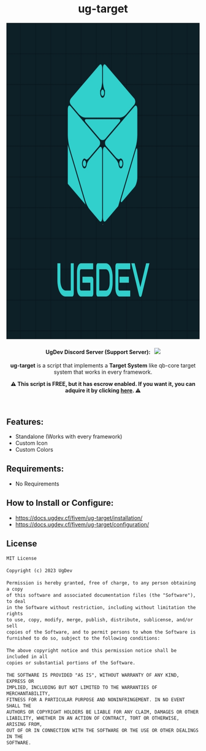<p align="center">
	<h1 align="center">
		ug-target
	</h1>
	<p align="center">
		<img width="824" height="824" src="docs/logo.png">
	</p>
	<h4 align="center">
		UgDev Discord Server (Support Server): &nbsp; <a href="https://discord.gg/XPbfb3AReH" target="_blank"><img src="https://discord.com/api/guilds/1036962730982248468/widget.png?style=shield"></img></a>
	</h4>
	<p align="center">
		<b>ug-target</b> is a script that implements a <b>Target System</b> like qb-core target system that works in every framework.
	</p>
  <p align="center">
		<b>⚠️ This script is FREE, but it has escrow enabled. If you want it, you can adquire it by clicking <a href="https://ugdev.tebex.io/" target="_blank">here</a>. ⚠️</b>
	</p>
</p>

<br/>

## Features:
- Standalone (Works with every framework)
- Custom Icon
- Custom Colors

## Requirements:
- No Requirements

## How to Install or Configure:
- https://docs.ugdev.cf/fivem/ug-target/installation/
- https://docs.ugdev.cf/fivem/ug-target/configuration/

## License
```
MIT License

Copyright (c) 2023 UgDev

Permission is hereby granted, free of charge, to any person obtaining a copy
of this software and associated documentation files (the "Software"), to deal
in the Software without restriction, including without limitation the rights
to use, copy, modify, merge, publish, distribute, sublicense, and/or sell
copies of the Software, and to permit persons to whom the Software is
furnished to do so, subject to the following conditions:

The above copyright notice and this permission notice shall be included in all
copies or substantial portions of the Software.

THE SOFTWARE IS PROVIDED "AS IS", WITHOUT WARRANTY OF ANY KIND, EXPRESS OR
IMPLIED, INCLUDING BUT NOT LIMITED TO THE WARRANTIES OF MERCHANTABILITY,
FITNESS FOR A PARTICULAR PURPOSE AND NONINFRINGEMENT. IN NO EVENT SHALL THE
AUTHORS OR COPYRIGHT HOLDERS BE LIABLE FOR ANY CLAIM, DAMAGES OR OTHER
LIABILITY, WHETHER IN AN ACTION OF CONTRACT, TORT OR OTHERWISE, ARISING FROM,
OUT OF OR IN CONNECTION WITH THE SOFTWARE OR THE USE OR OTHER DEALINGS IN THE
SOFTWARE.
```
